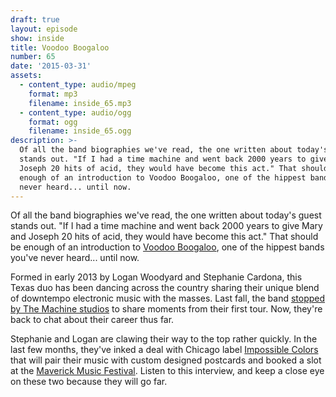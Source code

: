 ```yaml
---
draft: true
layout: episode
show: inside
title: Voodoo Boogaloo
number: 65
date: '2015-03-31'
assets:
  - content_type: audio/mpeg
    format: mp3
    filename: inside_65.mp3
  - content_type: audio/ogg
    format: ogg
    filename: inside_65.ogg
description: >-
  Of all the band biographies we've read, the one written about today's guest
  stands out. "If I had a time machine and went back 2000 years to give Mary and
  Joseph 20 hits of acid, they would have become this act." That should be
  enough of an introduction to Voodoo Boogaloo, one of the hippest bands you've
  never heard... until now.
---
```

Of all the band biographies we've read, the one written about today's guest stands out. "If I had a time machine and went back 2000 years to give Mary and Joseph 20 hits of acid, they would have become this act." That should be enough of an introduction to [Voodoo Boogaloo](http://facebook.com/fillingupyourcup), one of the hippest bands you've never heard... until now.

Formed in early 2013 by Logan Woodyard and Stephanie Cardona, this Texas duo has been dancing across the country sharing their unique blend of downtempo electronic music with the masses. Last fall, the band [stopped by The Machine studios](http://nicholaswyoung.com/programs/dispatch/64) to share moments from their first tour. Now, they're back to chat about their career thus far.

Stephanie and Logan are clawing their way to the top rather quickly. In the last few months, they've inked a deal with Chicago label [Impossible Colors](http://impossiblecolors.org/paperportals) that will pair their music with custom designed postcards and booked a slot at the [Maverick Music Festival](http://www.maverickmusicfestival.com/). Listen to this interview, and keep a close eye on these two because they will go far.